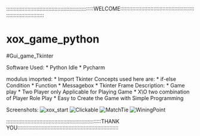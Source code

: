 
::::::::::::::::::::::::::::::::::::::::::::::::::::::::::WELCOME::::::::::::::::::::::::::::::::::::::::::::::::::::::::::::::::::::::::::
# xox_game_python
#Gui_game_Tkinter

Software Used:
              * Python Idle 
              * Pycharm

modulus imoprted:
               * Import Tkinter
Concepts used here are:
               * if-else Condition
               * Function
               * Messagebox
               * Tkinter Frame
Description:
               * Game play
               * Two Player only Applicable for Playing Game
               * X\O two combination of Player Role Play 
               * Easy to Create the Game with Simple Programming

Screenshots:
![xox_start](https://github.com/harivigneshpro333/xox_game_python/assets/127614305/6ffe2b55-a219-493e-83d7-cde1fc5fad14)
![Clickable](https://github.com/harivigneshpro333/xox_game_python/assets/127614305/5bbe53fd-174b-4ef2-be66-3422e79a564f)
![MatchTie](https://github.com/harivigneshpro333/xox_game_python/assets/127614305/2d85a24c-0524-49ec-9841-dcb18947a36b)
![WiningPoint](https://github.com/harivigneshpro333/xox_game_python/assets/127614305/664300b8-325c-477e-9abc-f18af68feadd)

:::::::::::::::::::::::::::::::::::::::::::::::::::::::::::::::THANK YOU:::::::::::::::::::::::::::::::::::::::::::::::::::::::::::::::::::
